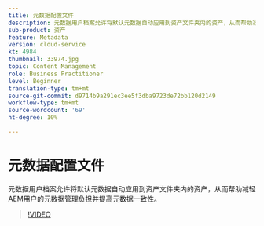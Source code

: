 ```yaml
---
title: 元数据配置文件
description: 元数据用户档案允许将默认元数据自动应用到资产文件夹内的资产，从而帮助减轻AEM用户的元数据管理负担并提高元数据一致性。
sub-product: 资产
feature: Metadata
version: cloud-service
kt: 4984
thumbnail: 33974.jpg
topic: Content Management
role: Business Practitioner
level: Beginner
translation-type: tm+mt
source-git-commit: d9714b9a291ec3ee5f3dba9723de72bb120d2149
workflow-type: tm+mt
source-wordcount: '69'
ht-degree: 10%

---
```



# 元数据配置文件

元数据用户档案允许将默认元数据自动应用到资产文件夹内的资产，从而帮助减轻AEM用户的元数据管理负担并提高元数据一致性。

>[!VIDEO](https://video.tv.adobe.com/v/33974/?quality=12&learn=on&hidetitle=true)
